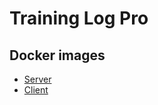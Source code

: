 # Training Log Pro

## Docker images

- [Server](https://hub.docker.com/repository/docker/mucsi96/training-log-pro-server)
- [Client](https://hub.docker.com/repository/docker/mucsi96/training-log-pro-client)